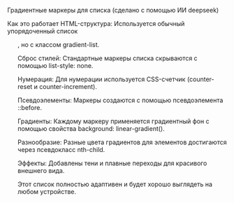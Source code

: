Градиентные маркеры для списка (сделано с помощью ИИ deepseek)

Как это работает
HTML-структура: Используется обычный упорядоченный список <ol>, но с классом gradient-list.

Сброс стилей: Стандартные маркеры списка скрываются с помощью list-style: none.

Нумерация: Для нумерации используется CSS-счетчик (counter-reset и counter-increment).

Псевдоэлементы: Маркеры создаются с помощью псевдоэлемента ::before.

Градиенты: Каждому маркеру применяется градиентный фон с помощью свойства background: linear-gradient().

Разнообразие: Разные цвета градиентов для элементов достигаются через псевдокласс nth-child.

Эффекты: Добавлены тени и плавные переходы для красивого внешнего вида.

Этот список полностью адаптивен и будет хорошо выглядеть на любом устройстве.
